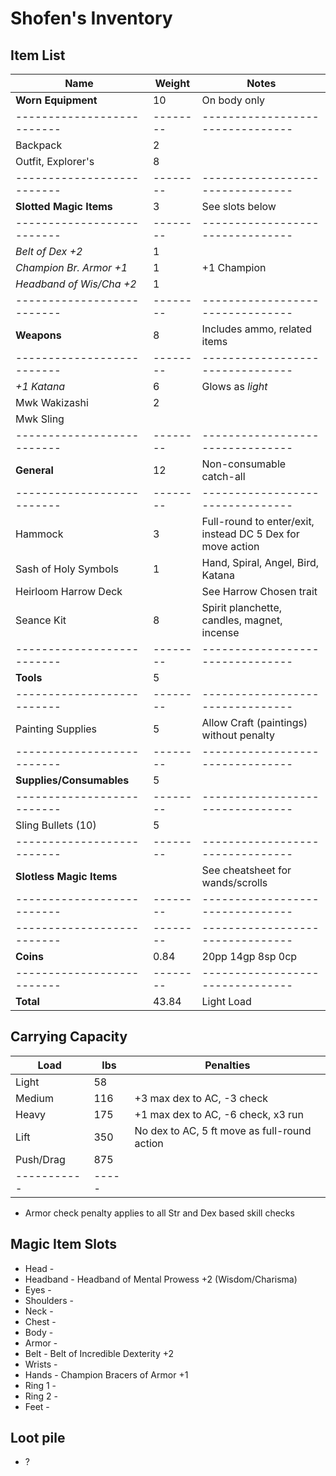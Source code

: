 # Shofen's Inventory
## Item List
| Name                     | Weight | Notes
|--------------------------|--------|--------------------------------
| **Worn Equipment**       |  10    | On body only
|--------------------------|--------|--------------------------------
| Backpack                 |   2    |
| Outfit, Explorer's       |   8    |
|--------------------------|--------|--------------------------------
| **Slotted Magic Items**  |   3    | See slots below
|--------------------------|--------|--------------------------------
| *Belt of Dex +2*         |   1    |
| *Champion Br. Armor +1*  |   1    | +1 Champion
| *Headband of Wis/Cha +2* |   1    |
|--------------------------|--------|--------------------------------
| **Weapons**              |   8    | Includes ammo, related items
|--------------------------|--------|--------------------------------
| *+1 Katana*              |   6    | Glows as *light*
| Mwk Wakizashi            |   2    |
| Mwk Sling                |        |
|--------------------------|--------|--------------------------------
| **General**              |  12    | Non-consumable catch-all
|--------------------------|--------|--------------------------------
| Hammock                  |   3    | Full-round to enter/exit, instead DC 5 Dex for move action
| Sash of Holy Symbols     |   1    | Hand, Spiral, Angel, Bird, Katana
| Heirloom Harrow Deck     |        | See Harrow Chosen trait
| Seance Kit               |   8    | Spirit planchette, candles, magnet, incense
|--------------------------|--------|--------------------------------
| **Tools**                |   5    |
|--------------------------|--------|--------------------------------
| Painting Supplies        |   5    | Allow Craft (paintings) without penalty
|--------------------------|--------|--------------------------------
| **Supplies/Consumables** |   5    |
|--------------------------|--------|--------------------------------
| Sling Bullets (10)       |   5    |
|--------------------------|--------|--------------------------------
| **Slotless Magic Items** |        | See cheatsheet for wands/scrolls
|--------------------------|--------|--------------------------------
|--------------------------|--------|--------------------------------
| **Coins**                |   0.84 | 20pp 14gp 8sp 0cp
|--------------------------|--------|--------------------------------
| **Total**                |  43.84 | Light Load

## Carrying Capacity
| Load      | lbs | Penalties
|-----------|-----|------------
| Light     |  58 |
| Medium    | 116 | +3 max dex to AC, -3 check
| Heavy     | 175 | +1 max dex to AC, -6 check, x3 run
| Lift      | 350 | No dex to AC, 5 ft move as full-round action
| Push/Drag | 875 |
|-----------|-----|
* Armor check penalty applies to all Str and Dex based skill checks

## Magic Item Slots
- Head      -
- Headband  - Headband of Mental Prowess +2 (Wisdom/Charisma)
- Eyes      -
- Shoulders -
- Neck      -
- Chest     -
- Body      -
- Armor     -
- Belt      - Belt of Incredible Dexterity +2
- Wrists    -
- Hands     - Champion Bracers of Armor +1
- Ring 1    -
- Ring 2    -
- Feet      -

## Loot pile
- ?
